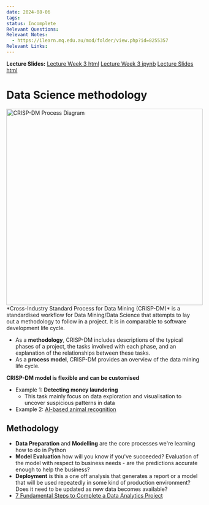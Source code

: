 ```yaml
---
date: 2024-08-06
tags: 
status: Incomplete
Relevant Questions: 
Relevant Notes:
  - https://ilearn.mq.edu.au/mod/folder/view.php?id=8255357
Relevant Links:
---
```

**Lecture Slides:**
[Lecture Week 3 html](Attachments/Lecture_Week_3.html)
[Lecture Week 3 ipynb](Attachments/Lecture_Week_3.ipynb)
[Lecture Slides html](Attachments/Lecture_Week_3.slides.html)

# Data Science methodology
<div style="float: left">
<a title="By Kenneth Jensen [CC BY-SA 3.0 (http://creativecommons.org/licenses/by-sa/3.0)], via Wikimedia Commons" href="https://commons.wikimedia.org/wiki/File%3ACRISP-DM_Process_Diagram.png"><img width="512" alt="CRISP-DM Process Diagram" src="https://upload.wikimedia.org/wikipedia/commons/thumb/b/b9/CRISP-DM_Process_Diagram.png/512px-CRISP-DM_Process_Diagram.png"/></a>
</div>
*Cross-Industry Standard Process for Data Mining (CRISP-DM)* is a standardised workflow for Data Mining/Data Science that attempts to lay out a methodology to follow in a project. It is in comparable to software development life cycle. 

- As a **methodology**, CRISP-DM includes descriptions of the typical phases of a project, the tasks involved with each phase, and an explanation of the relationships between these tasks.
- As a **process model**, CRISP-DM provides an overview of the data mining life cycle.

**CRISP-DM model is flexible and can be customised**
- Example 1: **Detecting money laundering**
	- This task mainly focus on data exploration and visualisation to uncover suspicious patterns in data
- Example 2: [AI-based animal recognition](https://siwalusoftware.com/)

## Methodology
- **Data Preparation** and **Modelling** are the core processes we're learning how to do in Python
- **Model Evaluation** how will you know if you've succeeded? Evaluation of the model with respect to business needs - are the predictions accurate enough to help the business?
- **Deployment** is this a one off analysis that generates a report or a model that will be used repeatedly in some kind of production environment? Does it need to be updated as new data becomes available?
- [7 Fundamental Steps to Complete a Data Analytics Project](https://blog.dataiku.com/2019/07/04/fundamental-steps-data-project-success)

